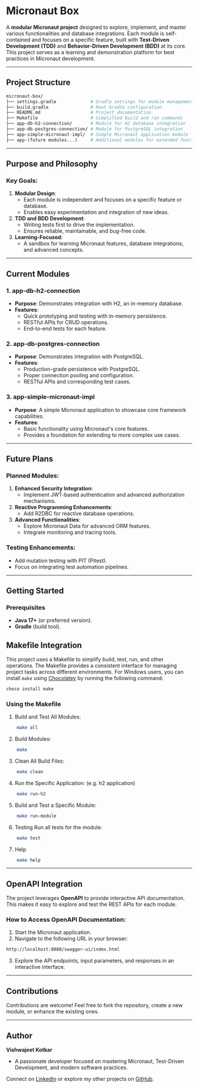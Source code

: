 # Micronaut Box

A **modular Micronaut project** designed to explore, implement, and master various functionalities and database integrations. Each module is self-contained and focuses on a specific feature, built with **Test-Driven Development (TDD)** and **Behavior-Driven Development (BDD)** at its core. This project serves as a learning and demonstration platform for best practices in Micronaut development.

---

## Project Structure

```graphql
micronaut-box/
├── settings.gradle             # Gradle settings for module management
├── build.gradle                # Root Gradle configuration
├── README.md                   # Project documentation
├── Makefile                    # Simplified build and run commands
├── app-db-h2-connection/       # Module for H2 database integration
├── app-db-postgres-connection/ # Module for PostgreSQL integration
├── app-simple-micronaut-impl/  # Simple Micronaut application module
├── app-(future modules...)     # Additional modules for extended functionalities
```

---

## Purpose and Philosophy

### Key Goals:

1. **Modular Design**:
    - Each module is independent and focuses on a specific feature or database.
    - Enables easy experimentation and integration of new ideas.
2. **TDD and BDD Development**:
    - Writing tests first to drive the implementation.
    - Ensures reliable, maintainable, and bug-free code.
3. **Learning-Focused**:
    - A sandbox for learning Micronaut features, database integrations, and advanced concepts.

---

## Current Modules

### **1. app-db-h2-connection**

- **Purpose**: Demonstrates integration with H2, an in-memory database.
- **Features**:
    - Quick prototyping and testing with in-memory persistence.
    - RESTful APIs for CRUD operations.
    - End-to-end tests for each feature.

### **2. app-db-postgres-connection**

- **Purpose**: Demonstrates integration with PostgreSQL.
- **Features**:
    - Production-grade persistence with PostgreSQL.
    - Proper connection pooling and configuration.
    - RESTful APIs and corresponding test cases.

### **3. app-simple-micronaut-impl**

- **Purpose**: A simple Micronaut application to showcase core framework capabilities.
- **Features**:
    - Basic functionality using Micronaut's core features.
    - Provides a foundation for extending to more complex use cases.

---

## Future Plans

### Planned Modules:

1. **Enhanced Security Integration**:
    - Implement JWT-based authentication and advanced authorization mechanisms.
2. **Reactive Programming Enhancements**:
    - Add R2DBC for reactive database operations.
3. **Advanced Functionalities**:
    - Explore Micronaut Data for advanced ORM features.
    - Integrate monitoring and tracing tools.

### Testing Enhancements:

- Add mutation testing with PIT (Pitest).
- Focus on integrating test automation pipelines.

---

## Getting Started

### Prerequisites

- **Java 17+** (or preferred version).
- **Gradle** (build tool).

## Makefile Integration
This project uses a Makefile to simplify build, test, run, and other operations. The Makefile provides a consistent interface for managing project tasks across different environments. For Windows users, you can install `make` using [Chocolatey](https://docs.chocolatey.org/en-us/choco/setup/#install-with-cmdexe) by running the following command:
```bash
choco install make
```

### Using the Makefile
1. Build and Test All Modules:
```bash
    make all
```
2. Build Modules:
```bash
    make
```
3. Clean All Build Files:
```bash
    make clean
```
4. Run the Specific Application: (e.g. h2 application)
```bash
    make run-h2
```
5. Build and Test a Specific Module:
```bash
    make run-module
```
6. Testing
   Run all tests for the module:
```bash
    make test
```
7. Help
```bash
    make help
```
---

## OpenAPI Integration

The project leverages **OpenAPI** to provide interactive API documentation. This makes it easy to explore and test the REST APIs for each module.

### How to Access OpenAPI Documentation:

1. Start the Micronaut application.
2. Navigate to the following URL in your browser:
```bash
http://localhost:8080/swagger-ui/index.html
```
3. Explore the API endpoints, input parameters, and responses in an interactive interface.

---

## Contributions

Contributions are welcome! Feel free to fork the repository, create a new module, or enhance the existing ones.

---

## Author

**Vishwajeet Kotkar**

- A passionate developer focused on mastering Micronaut, Test-Driven Development, and modern software practices.

Connect on [LinkedIn](https://www.linkedin.com/in/vishwajeet-kotkar/) or explore my other projects on [GitHub](https://github.com/vishwajeet-29-pro).

